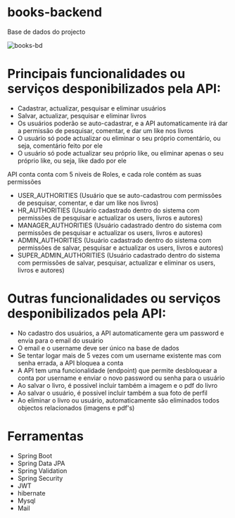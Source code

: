 # books-backend

Base de dados do projecto

![books-bd](https://user-images.githubusercontent.com/54272612/155925202-a2e2db62-cd82-49f0-9470-28426dd5dae4.PNG)

# Principais funcionalidades ou serviços desponibilizados pela API:
- Cadastrar, actualizar, pesquisar e eliminar usuários
- Salvar, actualizar, pesquisar e eliminar livros
- Os usuários poderão se auto-cadastrar, e a API automaticamente irá dar a permissão de pesquisar, comentar, e dar um like nos livros
- O usuário só pode actualizar ou eliminar o seu próprio comentário, ou seja, comentário feito por ele
- O usuário só pode actualizar seu próprio like, ou eliminar apenas o seu próprio like, ou seja, like dado por ele

API conta conta com 5 niveis de Roles, e cada role contém as suas permissões
- USER_AUTHORITIES (Usuário que se auto-cadastrou com permissões de pesquisar, comentar, e dar um like nos livros)
- HR_AUTHORITIES (Usuário cadastrado dentro do sistema com permissões de pesquisar e actualizar os users, livros e autores)
- MANAGER_AUTHORITIES (Usuário cadastrado dentro do sistema com permissões de pesquisar e actualizar os users, livros e autores)
- ADMIN_AUTHORITIES (Usuário cadastrado dentro do sistema com permissões de salvar, pesquisar e actualizar os users, livros e autores)
- SUPER_ADMIN_AUTHORITIES (Usuário cadastrado dentro do sistema com permissões de salvar, pesquisar, actualizar e eliminar os users, livros e autores)

# Outras funcionalidades ou serviços desponibilizados pela API:
- No cadastro dos usuários, a API automaticamente gera um password e envia para o email do usuário
- O email e o username deve ser único na base de dados
- Se tentar logar mais de 5 vezes com um username existente mas com senha errada, a API bloquea a conta
- A API tem uma funcionalidade (endpoint) que permite desbloquear a conta por username e enviar o novo password ou senha para o usuário 
- Ao salvar o livro, é possivel incluir também a imagem e o pdf do livro
- Ao salvar o usuário, é possivel incluir também a sua foto de perfil
- Ao eliminar o livro ou usuário, automaticamente são eliminados todos objectos relacionados (imagens e pdf's)

# Ferramentas
- Spring Boot
- Spring Data JPA
- Spring Validation
- Spring Security
- JWT
- hibernate
- Mysql
- Mail

